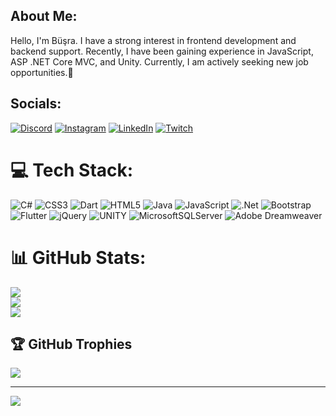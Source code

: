 ## About Me:
Hello, I'm Büşra. I have a strong interest in frontend development and backend support. Recently, I have been gaining experience in JavaScript, ASP .NET Core MVC, and Unity. Currently, I am actively seeking new job opportunities.


## Socials:
[![Discord](https://img.shields.io/badge/Discord-%237289DA.svg?logo=discord&logoColor=white)](https://discord.gg/nibiru#5687) [![Instagram](https://img.shields.io/badge/Instagram-%23E4405F.svg?logo=Instagram&logoColor=white)](https://instagram.com/busradmrt) [![LinkedIn](https://img.shields.io/badge/LinkedIn-%230077B5.svg?logo=linkedin&logoColor=white)](https://linkedin.com/in/büşra-demirtaş-897409235) [![Twitch](https://img.shields.io/badge/Twitch-%239146FF.svg?logo=Twitch&logoColor=white)](https://twitch.tv/nibiru_nbr) 

# 💻 Tech Stack:
![C#](https://img.shields.io/badge/c%23-%23239120.svg?style=for-the-badge&logo=c-sharp&logoColor=white) ![CSS3](https://img.shields.io/badge/css3-%231572B6.svg?style=for-the-badge&logo=css3&logoColor=white) ![Dart](https://img.shields.io/badge/dart-%230175C2.svg?style=for-the-badge&logo=dart&logoColor=white) ![HTML5](https://img.shields.io/badge/html5-%23E34F26.svg?style=for-the-badge&logo=html5&logoColor=white) ![Java](https://img.shields.io/badge/java-%23ED8B00.svg?style=for-the-badge&logo=java&logoColor=white) ![JavaScript](https://img.shields.io/badge/javascript-%23323330.svg?style=for-the-badge&logo=javascript&logoColor=%23F7DF1E) ![.Net](https://img.shields.io/badge/.NET-5C2D91?style=for-the-badge&logo=.net&logoColor=white) ![Bootstrap](https://img.shields.io/badge/bootstrap-%23563D7C.svg?style=for-the-badge&logo=bootstrap&logoColor=white) ![Flutter](https://img.shields.io/badge/Flutter-%2302569B.svg?style=for-the-badge&logo=Flutter&logoColor=white) ![jQuery](https://img.shields.io/badge/jquery-%230769AD.svg?style=for-the-badge&logo=jquery&logoColor=white) ![UNITY](https://img.shields.io/badge/Unity-%2320232a.svg?style=for-the-badge&logo=unity&logoColor=white) ![MicrosoftSQLServer](https://img.shields.io/badge/Microsoft%20SQL%20Server-CC2927?style=for-the-badge&logo=microsoft%20sql%20server&logoColor=white) ![Adobe Dreamweaver](https://img.shields.io/badge/Adobe%20Dreamweaver-FF61F6.svg?style=for-the-badge&logo=Adobe%20Dreamweaver&logoColor=white)
# 📊 GitHub Stats:
![](https://github-readme-stats.vercel.app/api?username=busra-dmrtas&theme=gruvbox&hide_border=false&include_all_commits=true&count_private=false)<br/>
![](https://github-readme-streak-stats.herokuapp.com/?user=busra-dmrtas&theme=gruvbox&hide_border=false)<br/>
![](https://github-readme-stats.vercel.app/api/top-langs/?username=busra-dmrtas&theme=gruvbox&hide_border=false&include_all_commits=true&count_private=false&layout=compact)

## 🏆 GitHub Trophies
![](https://github-profile-trophy.vercel.app/?username=busra-dmrtas&theme=discord&no-frame=false&no-bg=true&margin-w=4)

---
[![](https://visitcount.itsvg.in/api?id=busra-dmrtas&icon=2&color=1)](https://visitcount.itsvg.in)

<!-- Proudly created with GPRM ( https://gprm.itsvg.in ) -->
